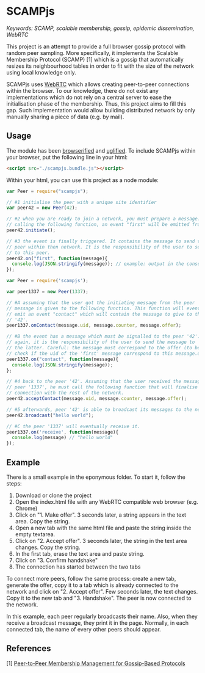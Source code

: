 # SCAMPjs

<i>Keywords: SCAMP, scalable membership, gossip, epidemic dissemination,
WebRTC</i>

This project is an attempt to provide a full browser gossip protocol with
random peer sampling. More specifically, it implements the Scalable Membership
Protocol (SCAMP) [1] which is a gossip that automatically resizes its
neighbourhood tables in order to fit with the size of the network using local
knowledge only.

SCAMPjs uses [WebRTC](http://www.webrtc.org) which allows creating peer-to-peer
connections within the browser. To our knowledge, there do not exist any
implementations which do not rely on a central server to ease the
initialisation phase of the membership. Thus, this project aims to fill this
gap. Such implementation would allow building distributed network by only
manually sharing a piece of data (e.g. by mail).

## Usage

The module has been [browserified](http://browserify.org) and
[uglified](https://github.com/mishoo/UglifyJS). To include SCAMPjs within
your browser, put the following line in your html:

```html
<script src="./scampjs.bundle.js"></script>
```

Within your html, you can use this project as a node module:

```js
var Peer = require("scampjs");

// #1 initialise the peer with a unique site identifier
var peer42 = new Peer(42);

// #2 when you are ready to join a network, you must prepare a message. By
// calling the following function, an event "first" will be emitted from peer.
peer42.initiate();

// #3 the event is finally triggered. It contains the message to send to a
// peer within then network. It is the responsibility of the user to send it
// to this peer.
peer42.on("first", function(message){
  console.log(JSON.stringify(message)); // example: output in the console
});
```

```js
var Peer = require('scampjs');

var peer1337 = new Peer(1337);

// #A assuming that the user got the initiating message from the peer '42', the
// message is given to the following function. This function will eventually
// emit an event "contact" which will contain the message to give to the peer
// '42'.
peer1337.onContact(message.uid, message.counter, message.offer);

// #B the event has a message which must be signalled to the peer '42'. Once
// again, it is the responsibility of the user to send the message to
// the latter. Careful: the message must correspond to the offer (to be sure,
// check if the uid of the 'first' message correspond to this message.destUid).
peer1337.on("contact", function(message){
  console.log(JSON.stringify(message));
};
```

```js
// #4 back to the peer '42'. Assuming that the user received the message from
// peer '1337', he must call the following function that will finalise the
// connection with the rest of the network.
peer42.acceptContact(message.uid, message.counter, message.offer);

// #5 afterwards, peer '42' is able to broadcast its messages to the network.
peer42.broadcast("hello world");
```

```js
// #C the peer '1337' will eventually receive it.
peer1337.on('receive', function(message){
  console.log(message) // "hello world"
});
```

## Example

There is a small example in the eponymous folder. To start it, follow the
steps:
<ol>
  <li>Download or clone the project</li>
  <li>Open the index.html file with any WebRTC compatible web
  browser (e.g. Chrome)</li>
  <li>Click on "1. Make offer". 3 seconds later, a string appears in the
  text area. Copy the string.</li>
  <li>Open a new tab with the same html file and paste the string inside the
  empty textarea.</li>
  <li>Click on "2. Accept offer". 3 seconds later, the string in the text area
  changes. Copy the string.</li>
  <li>In the first tab, erase the text area and paste string.</li>
  <li>Click on "3. Confirm handshake"</li>
  <li>The connection has started between the two tabs</li>
</ol>

To connect more peers, follow the same process: create a new tab, generate the
offer, copy it to a tab which is already connected to the network and click on
"2. Accept offer". Few seconds later, the text changes. Copy it to the new tab
and "3. Handshake".  The peer is now connected to the network.

In this example, each peer regularly broadcasts their name. Also, when they
receive a broadcast message, they print it in the page. Normally, in each
connected tab, the name of every other peers should appear.

## References

[1] [Peer-to-Peer Membership Management for Gossip-Based Protocols](http://pages.saclay.inria.fr/laurent.massoulie/ieee_tocs.pdf)
